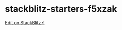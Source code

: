# stackblitz-starters-f5xzak

[Edit on StackBlitz ⚡️](https://stackblitz.com/edit/stackblitz-starters-f5xzak)
